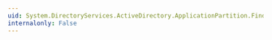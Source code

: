 ```yaml
---
uid: System.DirectoryServices.ActiveDirectory.ApplicationPartition.FindByName(System.DirectoryServices.ActiveDirectory.DirectoryContext,System.String)
internalonly: False
---
```

